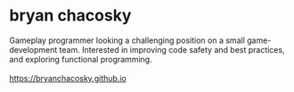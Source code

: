 # bryan chacosky
Gameplay programmer looking a challenging position on a small game-development team. Interested in improving code safety and best practices, and exploring functional programming.<br><br>
https://bryanchacosky.github.io
